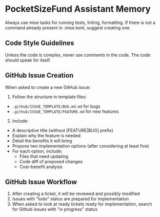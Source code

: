# PocketSizeFund Assistant Memory

Always use mise tasks for running tests, linting, formatting. If there is not a command already present in .mise.toml, suggest creating one.

## Code Style Guidelines

Unless the code is complex, never use comments in the code. The code should speak for itself.

## GitHub Issue Creation

When asked to create a new GitHub issue:

1. Follow the structure in template files:
  - `.github/ISSUE_TEMPLATE/BUG.md.md` for bugs
  - `.github/ISSUE_TEMPLATE/FEATURE.md` for new features
2. Include:
  - A descriptive title (without [FEATURE|BUG] prefix)
  - Explain why the feature is needed
  - Detail the benefits it will bring
  - Propose two implementation options (after considering at least five)
  - For each option, include:
    - Files that need updating
    - Code diff of proposed changes
    - Cost-benefit analysis

## GitHub Issue Workflow

1. After creating a ticket, it will be reviewed and possibly modified
2. Issues with "todo" status are prepared for implementation
3. When asked to look at ready tickets ready for implementation, search for Github issues with "in progress" status
